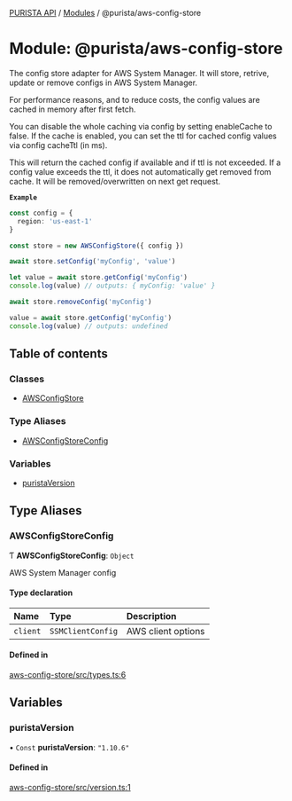 [PURISTA API](../README.md) / [Modules](../modules.md) / @purista/aws-config-store

# Module: @purista/aws-config-store

The config store adapter for AWS System Manager.
It will store, retrive, update or remove configs in AWS System Manager.

For performance reasons, and to reduce costs, the config values are cached in memory after first fetch.

You can disable the whole caching via config by setting enableCache to false.
If the cache is enabled, you can set the ttl for cached config values via config cacheTtl (in ms).

This will return the cached config if available and if ttl is not exceeded.
If a config value exceeds the ttl, it does not automatically get removed from cache.
It will be removed/overwritten on next get request.

**`Example`**

```typescript
const config = {
  region: 'us-east-1'
}

const store = new AWSConfigStore({ config })

await store.setConfig('myConfig', 'value')

let value = await store.getConfig('myConfig')
console.log(value) // outputs: { myConfig: 'value' }

await store.removeConfig('myConfig')

value = await store.getConfig('myConfig')
console.log(value) // outputs: undefined

```

## Table of contents

### Classes

- [AWSConfigStore](../classes/purista_aws_config_store.AWSConfigStore.md)

### Type Aliases

- [AWSConfigStoreConfig](purista_aws_config_store.md#awsconfigstoreconfig)

### Variables

- [puristaVersion](purista_aws_config_store.md#puristaversion)

## Type Aliases

### AWSConfigStoreConfig

Ƭ **AWSConfigStoreConfig**: `Object`

AWS System Manager config

#### Type declaration

| Name | Type | Description |
| :------ | :------ | :------ |
| `client` | `SSMClientConfig` | AWS client options |

#### Defined in

[aws-config-store/src/types.ts:6](https://github.com/sebastianwessel/purista/blob/master/packages/aws-config-store/src/types.ts#L6)

## Variables

### puristaVersion

• `Const` **puristaVersion**: ``"1.10.6"``

#### Defined in

[aws-config-store/src/version.ts:1](https://github.com/sebastianwessel/purista/blob/master/packages/aws-config-store/src/version.ts#L1)
